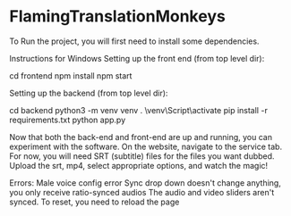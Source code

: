 # FlamingTranslationMonkeys

To Run the project, you will first need to install some dependencies.

Instructions for Windows
Setting up the front end (from top level dir):

cd frontend
npm install
npm start

Setting up the backend (from top level dir):

cd backend
python3 -m venv venv
. \venv\Script\activate
pip install -r requirements.txt
python app.py

Now that both the back-end and front-end are up and running, you can
experiment with the software. On the website, navigate to the service
tab. For now, you will need SRT (subtitle) files for the files you want
dubbed. Upload the srt, mp4, select appropriate options, and watch the magic!

Errors:
Male voice config error
Sync drop down doesn't change anything, you only receive ratio-synced audios
The audio and video sliders aren't synced. To reset, you need to reload the page
